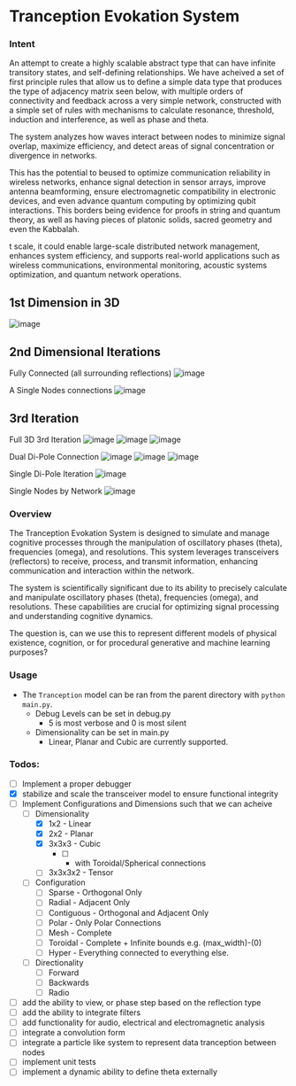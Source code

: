 # Tranception Evokation System

### Intent 
An attempt to create a highly scalable abstract type that can have infinite transitory states, and self-defining relationships. We have acheived a set of first principle rules that allow us to define a simple data type that produces the type of adjacency matrix seen below, with multiple orders of connectivity and feedback across a very simple network, constructed with a simple set of rules with mechanisms to calculate resonance, threshold, induction and interference, as well as phase and theta.

The system analyzes how waves interact between nodes to minimize signal overlap, maximize efficiency, and detect areas of signal concentration or divergence in networks.

This has the potential to beused to optimize communication reliability in wireless networks, enhance signal detection in sensor arrays, improve antenna beamforming, ensure electromagnetic compatibility in electronic devices, and even advance quantum computing by optimizing qubit interactions. This borders being evidence for proofs in string and quantum theory, as well as having pieces of platonic solids, sacred geometry and even the Kabbalah.

 t scale, it could enable large-scale distributed network management, enhances system efficiency, and supports real-world applications such as wireless communications, environmental monitoring, acoustic systems optimization, and quantum network operations.

## 1st Dimension in 3D
![image](https://github.com/user-attachments/assets/d31b184b-93be-4e72-b213-9fe567ba7f70)

## 2nd Dimensional Iterations
Fully Connected (all surrounding reflections)
![image](https://github.com/BigStickStudio/StableChaos/assets/87874714/77c2bd0e-bcee-4e17-87ba-9db02cdae66a)

A Single Nodes connections
![image](https://github.com/BigStickStudio/StableChaos/assets/87874714/37af4ce5-b436-48db-8fea-d80c2cfb9262)

## 3rd Iteration

Full 3D 3rd Iteration
![image](https://github.com/user-attachments/assets/ce7efe85-3f4a-4a5f-b6f3-e5f08708408d)
![image](https://github.com/user-attachments/assets/2a9cba50-b3c9-49bf-949d-9defd8c6324a)
![image](https://github.com/user-attachments/assets/f86d375f-9d77-46c7-9879-d711aee7eea6)

Dual Di-Pole Connection
![image](https://github.com/user-attachments/assets/a0c100bc-6e85-4c2c-bfd7-905efe70e514)
![image](https://github.com/user-attachments/assets/fce30df8-7bf0-44e7-ad56-8252a70a7ebb)
![image](https://github.com/user-attachments/assets/332a0c74-5c9e-43e1-a83a-e1f6cdff2408)

Single Di-Pole Iteration
![image](https://github.com/user-attachments/assets/5a1817fd-0aa1-42f1-8e2e-0f3cdb9d6972)

Single Nodes by Network
![image](https://github.com/user-attachments/assets/78958573-b080-4328-aaf0-86de41aca22a)



### Overview
The Tranception Evokation System is designed to simulate and manage cognitive processes through the manipulation of oscillatory phases (theta), frequencies (omega), and resolutions. This system leverages transceivers (reflectors) to receive, process, and transmit information, enhancing communication and interaction within the network.

The system is scientifically significant due to its ability to precisely calculate and manipulate oscillatory phases (theta), frequencies (omega), and resolutions. These capabilities are crucial for optimizing signal processing and understanding cognitive dynamics.

The question is, can we use this to represent different models of physical existence, cognition, or for procedural generative and machine learning purposes?

### Usage

 - The `Tranception` model can be ran from the parent directory with `python main.py`.
    - Debug Levels can be set in debug.py
        - 5 is most verbose and 0 is most silent
    - Dimensionality can be set in main.py
        - Linear, Planar and Cubic are currently supported.

### Todos:
 - [ ] Implement a proper debugger
 - [X] stabilize and scale the transceiver model to ensure functional integrity
 - [ ] Implement Configurations and Dimensions such that we can acheive
    - [ ] Dimensionality
        - [X] 1x2 - Linear
        - [X] 2x2 - Planar
        - [X] 3x3x3 - Cubic
            - [ ] - with Toroidal/Spherical connections
        - [ ] 3x3x3x2 - Tensor 
    - [ ] Configuration
        - [ ] Sparse - Orthogonal Only
        - [ ] Radial - Adjacent Only
        - [ ] Contiguous - Orthogonal and Adjacent Only
        - [ ] Polar - Only Polar Connections
        - [ ] Mesh - Complete
        - [ ] Toroidal - Complete + Infinite bounds e.g. (max_width)-(0)
        - [ ] Hyper - Everything connected to everything else.
    - [ ] Directionality
        - [ ] Forward
        - [ ] Backwards
        - [ ] Radio
 - [ ] add the ability to view, or phase step based on the reflection type
 - [ ] add the ability to integrate filters
 - [ ] add functionality for audio, electrical and electromagnetic analysis
 - [ ] integrate a convolution form
 - [ ] integrate a particle like system to represent data tranception between nodes
 - [ ] implement unit tests
 - [ ] implement a dynamic ability to define theta externally
